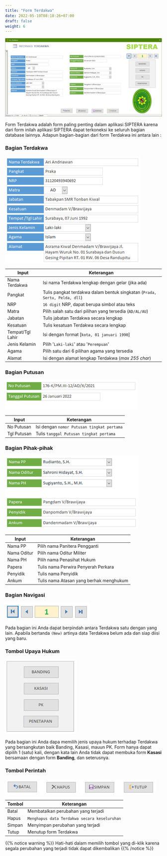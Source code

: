 ```yaml
---
title: "Form Terdakwa"
date: 2022-05-10T08:18:26+07:00
draft: false
weight: 6
---
```


![Form Terdakwa](images/form-terdakwa.png)

Form Terdakwa adalah form paling penting dalam aplikasi SIPTERA karena dari form inilah aplikasi SIPTERA dapat terkoneksi ke seluruh bagian database lainnya. Adapun bagian-bagian dari form Terdakwa ini antara lain :

### Bagian Terdakwa

![Bagian Terdakwa](images/bagian-terdakwa.png)

| Input     | Keterangan    |
| ------    | -----------   |
| Nama Terdakwa     | Isi nama Terdakwa lengkap dengan gelar (jika ada) |
| Pangkat           | Tulis pangkat terdakwa dalam bentuk singkatan (`Prada, Sertu, Pelda, dll`) |
| NRP               | `16 digit` NRP, dapat berupa simbol atau teks |
| Matra             | Pilih salah satu dari pilihan yang tersedia (`AD/AL/AU`) |
| Jabatan           | Tulis jabatan Terdakwa secara lengkap |
| Kesatuan          | Tulis kesatuan Terdakwa secara lengkap |
| Tempat/Tgl Lahir  | Isi dengan format [`kota, 01 januari 1990`] |
| Jenis Kelamin     | Pilih '`Laki-laki`' atau '`Perempuan`' |
| Agama             | Pilih satu dari 6 pilihan agama yang tersedia |
| Alamat            | Isi dengan alamat lengkap Terdakwa (_max 255 char_) |

### Bagian Putusan

![Bagian Putusan Tingkat Pertama](images/bagian-putusan.png)

| Input     | Keterangan    |
| ------    | -----------   |
| No Putusan    | Isi dengan `nomor Putusan tingkat pertama` |
| Tgl Putusan   | Tulis `tanggal Putusan tingkat pertama` |

### Bagian Pihak-pihak

![Pihak-pihak yang terlibat](images/bagian-pihak-pihak.png)

| Input     | Keterangan    |
| ------    | -----------   |
| Nama PP       | Pilih nama Panitera Pengganti |
| Nama Oditur   | Pilih nama Oditur Militer |
| Nama PH       | Pilih nama Penasihat Hukum |
| Papera        | Tulis nama Perwira Penyerah Perkara |
| Penyidik      | Tulis nama Penyidik |
| Ankum         | Tulis nama Atasan yang berhak menghukum |

### Bagian Navigasi

![Menu Navigasi](images/bagian-navigasi-terdakwa.png)

Pada bagian ini Anda dapat berpindah antara Terdakwa satu dengan yang lain. Apabila bertanda `(New)` artinya data Terdakwa belum ada dan siap diisi yang baru.

### Tombol Upaya Hukum

![Tombol Upaya Hukum](images/bagian-tombol-upaya-hukum.png)

Pada bagian ini Anda dapa memilih jenis upaya hukum terhadap Terdakwa yang bersangkutan baik Banding, Kasasi, mauun PK. Form hanya dapat dipilih 1 (satu) kali, dengan kata lain Anda tidak dapat membuka form **Kasasi** bersamaan dengan form **Banding**, dan seterusnya.

### Tombol Perintah

![Tombol Perintah](images/bagian-tombol-perintah.png)

| Tombol    | Keterangan    |
| ------    | -----------   |
| Batal     | Membatalkan perubahan yang terjadi |
| Hapus     | `Menghapus data Terdakwa secara keseluruhan` |
| Simpan    | Menyimpan perubahan yang terjadi |
| Tutup     | Menutup form Terdakwa |

{{% notice warning %}}
Hati-hati dalam memilih tombol yang di-klik karena segala perubahan yang terjadi tidak dapat dikembalikan
{{% /notice %}}
